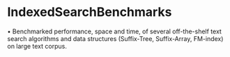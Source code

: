 # IndexedSearchBenchmarks
•	Benchmarked performance, space and time, of several off-the-shelf text search algorithms and data structures (Suffix-Tree, Suffix-Array, FM-index) on large text corpus.

